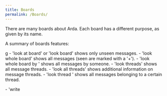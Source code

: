 ```yaml
---
title: Boards
permalink: /Boards/
---
```


There are many boards about Arda. Each board has a different purpose, as
given by its name.

A summary of boards features:

<nowiki>g - 'look at board' or 'look board' shows only unseen
messages. - 'look whole board' shows all messages (seen are marked with
a '+'). - 'look whole board by <player name>' shows all messages by
someone. - 'look threads' shows all message threads. - 'look all
threads' shows additional information on message threads. - 'look thread
<number>' shows all messages belonging to a certain thread.

\- 'write

<title>

' lets you write a new message. - 'reply <number>

<title>

' replies to an existing message.

` If you omit `<number>` you reply to the last read message.`
` If you omit `

<title>

your message will have the same title as the message you

` are replying to.`

\- 'read next' displays next unseen message (better use that than 'read
<num>'). - 'read last' rereads the last message that you read. - 'read
forward' reads the next reply to the last message you read.

\- 'read thread <number>' reads the first message of a thread. - 'read
thread <number> next' displays next unseen message in thread. - 'read
origin' reads the first message of the current thread.

\- 'mark <number>' marks a message that you want to remember.

` Such messages are still displayed by 'look board' even if they have been read`
` (they are marked with a '*' after the message number).`
` You can use 'unmark `<n>`' to remove the mark.`
` You can also do 'mark last', or 'unmark last'.`

\- 'catchup <number>' marks all the messages up to <number> as seen.

` If `<number>` is omitted, all the messages are marked as seen.`

\- 'catchup thread <number>' marks all messages in thread as read.

` If `<number>` is omitted, you mark all messages in the current thread.`

\- 'reset' clears your memories of a board, marking all messages as
unread.

\- 'remove <number>' will remove a message you have posted.

</pre>

Messages marked with a '#' won't be removed by time update.

If you use "view" instead of "read", you will get a copy of the text in
your editor. Note that you can't change the actual text on the board.

If you try to read a message but you can't see anything, or get an
"infinite loop" error, it is very likely that you have too many unread
messages. Type "catchup" and then read the messages with "read
<msg number>".

See also: [Read](Read "wikilink"), [Write](Write "wikilink"),
[Mail](Mail "wikilink"), [Tail](Tail "wikilink"), [Rules
Board](Rules_Board "wikilink")